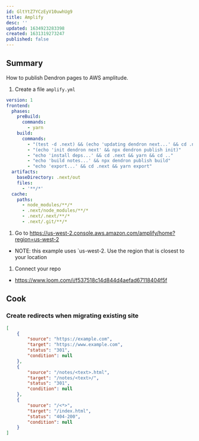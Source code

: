 ```yaml
---
id: GltYtZ7YCzEyV10uwhUg9
title: Amplify
desc: ''
updated: 1634923283398
created: 1631319273247
published: false
---
```


## Summary

How to publish Dendron pages to AWS amplitude. 

1. Create a file `amplify.yml`
  ```yml
  version: 1
  frontend:
    phases:
      preBuild:
        commands:
          - yarn
      build:
        commands: 
          - "(test -d .next) && (echo 'updating dendron next...' && cd .next && git reset --hard && git clean -f && git pull) || (echo 'init dendron next' && npx dendron publish init)"
          - "(echo 'init dendron next' && npx dendron publish init)"
          - "echo 'install deps...' && cd .next && yarn && cd .."
          - "echo 'build notes...' && npx dendron publish build"
          - "echo 'export...' && cd .next && yarn export"
    artifacts:
      baseDirectory: .next/out
      files:
        - '**/*'
    cache:
      paths:
        - node_modules/**/*
        - .next/node_modules/**/*
        - .next/.next/**/*
        - .next/.git/**/*
  ```
1. Go to https://us-west-2.console.aws.amazon.com/amplify/home?region=us-west-2
  - NOTE: this example uses `us-west-2. Use the region that is closest to your location
1. Connect your repo
  - https://www.loom.com/i/f537518c14d844d4aefad67118404f5f

## Cook

### Create redirects when migrating existing site

```json
[
    {
        "source": "https://example.com",
        "target": "https://www.example.com",
        "status": "301",
        "condition": null
    },
    {
        "source": "/notes/<text>.html",
        "target": "/notes/<text>/",
        "status": "301",
        "condition": null
    },
    {
        "source": "/<*>",
        "target": "/index.html",
        "status": "404-200",
        "condition": null
    }
]
```
